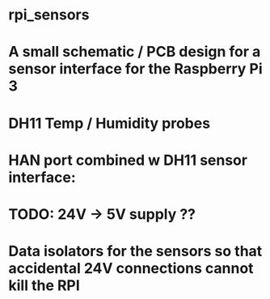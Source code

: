 # rpi_sensors
#
# A small schematic / PCB design for a sensor interface for the Raspberry Pi 3

# DH11 Temp / Humidity probes
#
# HAN port combined w DH11 sensor interface:
# TODO: 24V -> 5V supply ??
# Data isolators for the sensors so that accidental 24V connections cannot kill the RPI
